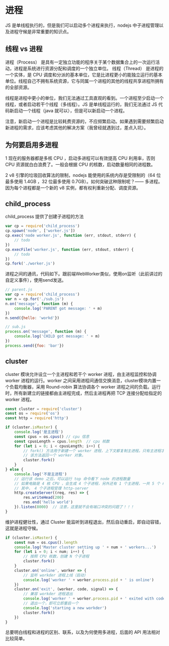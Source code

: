 # 进程

JS 是单线程执行的，但是我们可以启动多个进程来执行，nodejs 中子进程管理以及进程守候是非常重要的知识点。

## 线程 vs 进程

进程（Process） 是具有一定独立功能的程序关于某个数据集合上的一次运行活动，进程是系统进行资源分配和调度的一个独立单位。 线程（Thread） 是进程的一个实体，是 CPU 调度和分派的基本单位，它是比进程更小的能独立运行的基本单位。线程自己不拥有系统资源，它与同属一个进程的其他的线程共享进程所拥有的全部资源。

线程是进程中更小的单位，我们无法通过工具直观的看到。一个进程至少启动一个线程，或者启动若干个线程（多线程）。JS 是单线程运行的，我们无法通过 JS 代码新启动一个线程（java 就可以），但是可以新启动一个进程。

注意，新启动一个进程是比较耗费资源的，不应频繁启动。如果遇到需要频繁启动新进程的需求，应该考虑其他的解决方案（我曾经就遇到过，差点入坑）。

## 为何要启用多进程

1 现在的服务器都是多核 CPU ，启动多进程可以有效提高 CPU 利用率，否则 CPU 资源就白白浪费了。一般会根据 CPU 的核数，启动数量相同的进程数。

2 v8 引擎的垃圾回收算法的限制，nodejs 能使用的系统内存是受限制的（64 位最多使用 1.4GB ，32 位最多使用 0.7GB）。如何突破这种限制呢？—— 多进程。因为每个进程都是一个新的 v8 实例，都有权利重新分配、调度资源。

## child_process

child_process 提供了创建子进程的方法

```js
var cp = require('child_process')
cp.spawn('node', ['worker.js'])
cp.exec('node worker.js', function (err, stdout, stderr) {
    // todo
})
cp.execFile('worker.js', function (err, stdout, stderr) {
    // todo
})
cp.fork('./worker.js')
```

进程之间的通讯，代码如下。跟前端WebWorker类似，使用on监听（此前讲过的自定义事件），使用send发送。

```js
// parent.js
var cp = require('child_process')
var n = cp.for('./sub.js')
n.on('message', function (m) {
    console.log('PARENT got message: ' + m)
})
n.send({hello: 'workd'})

// sub.js
process.on('message', function (m) {
    console.log('CHILD got message: ' + m)
})
process.send({foo: 'bar'})
```

## cluster

cluster 模块允许设立一个主进程和若干个 worker 进程，由主进程监控和协调 worker 进程的运行。worker 之间采用进程间通信交换消息，cluster模块内置一个负载均衡器，采用 Round-robin 算法协调各个 worker 进程之间的负载。运行时，所有新建立的链接都由主进程完成，然后主进程再把 TCP 连接分配给指定的 worker 进程。

```js
const cluster = require('cluster')
const os = require('os')
const http = require('http')

if (cluster.isMaster) {
    console.log('是主进程')
    const cpus = os.cpus() // cpu 信息
    const cpusLength = cpus.length  // cpu 核数
    for (let i = 0; i < cpusLength; i++) {
        // fork() 方法用于新建一个 worker 进程，上下文都复制主进程。只有主进程才能调用这个方法
        // 该方法返回一个 worker 对象。
        cluster.fork()
    }
} else {
    console.log('不是主进程')
    // 运行该 demo 之后，可以运行 top 命令看下 node 的进程数量
    // 如果电脑是 4 核 CPU ，会生成 4 个子进程，另外还有 1 个主进程，一共 5 个 node 进程
    // 其中， 4 个子进程受理 http-server
    http.createServer((req, res) => {
        res.writeHead(200)
        res.end('hello world')
    }).listen(8000)  // 注意，这里就不会有端口冲突的问题了！！！
}
```

维护进程健壮性，通过 Cluster 能监听到进程退出，然后自动重启，即自动容错，这就是进程守候。

```js
if (cluster.isMaster) {
    const num = os.cpus().length
    console.log('Master cluster setting up ' + num + ' workers...')
    for (let i = 0; i < num; i++) {
        // 按照 CPU 核数，创建 N 个子进程
        cluster.fork()
    }
    cluster.on('online', worker => {
        // 监听 workder 进程上线（启动）
        console.log('worker ' + worker.process.pid + ' is online')
    })
    cluster.on('exit', (worker, code, signal) => {
        // 兼容 workder 进程退出
        console.log('worker ' + worker.process.pid + ' exited with code: ' + code + ' and signal: ' + signal)
        // 退出一个，即可立即重启一个
        console.log('starting a new workder')
        cluster.fork()
    })
}
```

总要明白线程和进程的区别、联系，以及为何使用多进程，后面的 API 用法相对比较简单。




